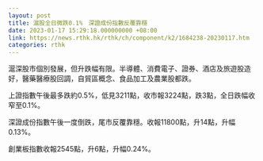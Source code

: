 ```yaml
---
layout: post
title: 滬股全日微跌0.1%　深證成份指數反覆靠穩
date: 2023-01-17 15:29:18.000000000 +08:00
link: https://news.rthk.hk/rthk/ch/component/k2/1684238-20230117.htm
categories: rthk
---
```


滬深股市個別發展，但升跌幅有限。半導體、消費電子、證券、酒店及旅遊股造好，醫藥醫療股回調，自貿區概念、食品加工及農業股都跌。

上證指數午後最多跌約0.5%，低見3211點，收市報3224點，跌3點，全日跌幅收窄至0.1%。

深證成份指數午後一度倒跌，尾市反覆靠穩。收報11800點，升14點，升幅0.13%。

創業板指數收報2545點，升6點，升幅0.24%。
